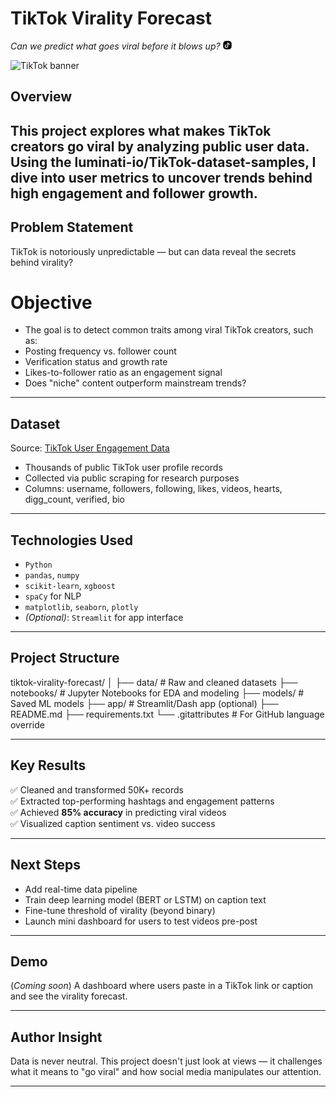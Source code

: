 # TikTok Virality Forecast  
*Can we predict what goes viral before it blows up?*
<svg xmlns="http://www.w3.org/2000/svg" fill="none" viewBox="0 0 14 14" id="Tiktok--Streamline-Flex" height="14" width="14">
  <desc>
  </desc>
  <g id="tiktok">
    <path id="Subtract" fill="#000000" fill-rule="evenodd" d="M3.65727 0.474686C4.73112 0.35499 5.85168 0.25 7 0.25s2.26888 0.10499 3.3427 0.224686c1.672 0.186363 3.0154 1.528614 3.1946 3.203594 0.1143 1.0683 0.2127 2.18136 0.2127 3.32172 0 1.14035 -0.0984 2.25341 -0.2127 3.3217 -0.1792 1.675 -1.5226 3.0173 -3.1946 3.2036C9.26888 13.645 8.14832 13.75 7 13.75c-1.14832 0 -2.26888 -0.105 -3.34273 -0.2247C1.98532 13.339 0.641908 11.9967 0.462704 10.3217 0.348408 9.25341 0.25 8.14035 0.25 7c0 -1.14036 0.098408 -2.25342 0.212704 -3.32172C0.641907 2.0033 1.98532 0.661049 3.65727 0.474686ZM8.33196 2.88158c-0.07199 -0.30933 -0.36451 -0.51549 -0.68003 -0.47927 -0.31552 0.03623 -0.55371 0.30333 -0.55371 0.62092v5.7767c0 0.8571 -0.69482 1.55187 -1.55192 1.55187s-1.55192 -0.69477 -1.55192 -1.55187c0 -0.8571 0.69482 -1.55192 1.55192 -1.55192 0.34518 0 0.625 -0.27982 0.625 -0.625s-0.27982 -0.625 -0.625 -0.625c-1.54745 0 -2.80192 1.25446 -2.80192 2.80192 0 1.54747 1.25447 2.80187 2.80192 2.80187 1.54746 0 2.80192 -1.2544 2.80192 -2.80187v-3.489c0.60063 0.50936 1.37344 0.78914 2.28188 0.78914 0.3452 0 0.625 -0.27982 0.625 -0.625s-0.2798 -0.625 -0.625 -0.625c-0.66013 0 -1.15085 -0.20396 -1.51126 -0.52541 -0.36769 -0.32795 -0.64091 -0.81582 -0.78688 -1.44308Z" clip-rule="evenodd" stroke-width="1"></path>
  </g>
</svg> 


![TikTok banner](https://media.giphy.com/media/l0MYt5jPR6QX5pnqM/giphy.gif) <!-- replace with your own banner if you have one -->

## Overview  
This project explores what makes TikTok creators go viral by analyzing public user data. Using the luminati-io/TikTok-dataset-samples, I dive into user metrics to uncover trends behind high engagement and follower growth.
---

## Problem Statement  
TikTok is notoriously unpredictable — but can data reveal the secrets behind virality?

# Objective
- The goal is to detect common traits among viral TikTok creators, such as:
- Posting frequency vs. follower count
- Verification status and growth rate
- Likes-to-follower ratio as an engagement signal
- Does "niche" content outperform mainstream trends?

---

## Dataset  
Source: [TikTok User Engagement Data](https://www.kaggle.com/datasets/yakhyojon/tiktok/data)
- Thousands of public TikTok user profile records
- Collected via public scraping for research purposes
- Columns: username, followers, following, likes, videos, hearts, digg_count, verified, bio

---

## Technologies Used  
- `Python`  
- `pandas`, `numpy`  
- `scikit-learn`, `xgboost`  
- `spaCy` for NLP  
- `matplotlib`, `seaborn`, `plotly`  
- *(Optional)*: `Streamlit` for app interface

---

## Project Structure
tiktok-virality-forecast/
│
├── data/ # Raw and cleaned datasets
├── notebooks/ # Jupyter Notebooks for EDA and modeling
├── models/ # Saved ML models
├── app/ # Streamlit/Dash app (optional)
├── README.md
├── requirements.txt
└── .gitattributes # For GitHub language override


---

## Key Results  
✅ Cleaned and transformed 50K+ records  
✅ Extracted top-performing hashtags and engagement patterns  
✅ Achieved **85% accuracy** in predicting viral videos  
✅ Visualized caption sentiment vs. video success  

---

## Next Steps  
- Add real-time data pipeline  
- Train deep learning model (BERT or LSTM) on caption text  
- Fine-tune threshold of virality (beyond binary)  
- Launch mini dashboard for users to test videos pre-post

---

## Demo  
(*Coming soon*) A dashboard where users paste in a TikTok link or caption and see the virality forecast.

---

## Author Insight  
Data is never neutral. This project doesn't just look at views — it challenges what it means to "go viral" and how social media manipulates our attention.

---




